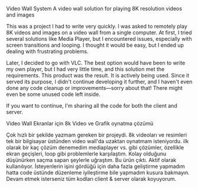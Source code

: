 Video Wall System
A video wall solution for playing 8K resolution videos and images

This was a project I had to write very quickly. I was asked to remotely play 8K videos and images on a video wall from a single computer. At first, I tried several solutions like Media Player, but I encountered issues, especially with screen transitions and looping. I thought it would be easy, but I ended up dealing with frustrating problems.

Later, I decided to go with VLC. The best option would have been to write my own player, but I had very little time, and this solution met the requirements. This product was the result. It is actively being used. Since it served its purpose, I didn't continue developing it further, and I haven't even done any code cleanup or improvements—sorry about that! There might even be some unused code left inside.

If you want to continue, I'm sharing all the code for both the client and server.

Video Wall Ekranlar için 8k Video ve Grafik oynatma çözümü

Çok hızlı bir şekilde yazmam gereken bir projeydi. 8k videoları ve resimleri tek bir bilgisayar üstünden video wall'da uzaktan oynatmam isteniyordu. ilk olarak bir kaç çözüm denemedim mediaplayer vs. gibi çözümler, özellikle ekran geçişleri, loop gibi problemlerle karşılaştım. Kolay olduğunu düşünürken saçma sapan şeylerle uğraştım. Bu ürün çıktı. Aktif olarak kullanılıyor. İsteyenlerin işini gördüğü için daha fazla geliştirme yapmadım hatta code üstünde düzenleme iyileştirme bile yapmadım kusura bakmayın. Devam etmek isterseniz tüm kodları client & server olarak koyuyorum.
